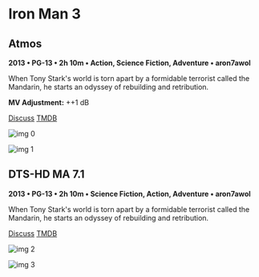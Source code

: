 # Iron Man 3

## Atmos

**2013 • PG-13 • 2h 10m • Action, Science Fiction, Adventure • aron7awol**

When Tony Stark's world is torn apart by a formidable terrorist called the Mandarin, he starts an odyssey of rebuilding and retribution.

**MV Adjustment:** ++1 dB

[Discuss](https://www.avsforum.com/threads/bass-eq-for-filtered-movies.2995212/post-56759598)  [TMDB](68721)

![img 0](https://i.imgur.com/41DYMqH.jpg)

![img 1](https://i.imgur.com/Rdzwdlf.png)

## DTS-HD MA 7.1

**2013 • PG-13 • 2h 10m • Science Fiction, Action, Adventure • aron7awol**

When Tony Stark's world is torn apart by a formidable terrorist called the Mandarin, he starts an odyssey of rebuilding and retribution.

[Discuss](https://www.avsforum.com/threads/bass-eq-for-filtered-movies.2995212/post-56759598)  [TMDB](68721)

![img 2](https://i.imgur.com/hoMH71v.jpg)

![img 3](https://i.imgur.com/pJQqxcC.jpg)

